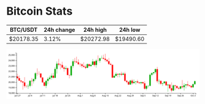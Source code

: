 # Bitcoin Stats

BTC/USDT|24h change|24h high|24h low|
|---|---|---|---|
|$20178.35|3.12%|$20272.98|$19490.60|

<img src="./chart.svg">
